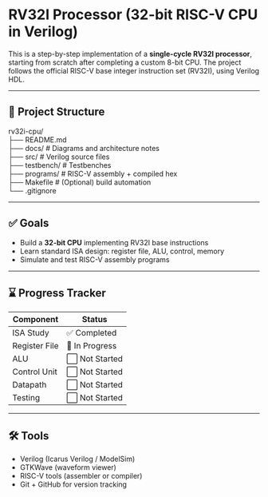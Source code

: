 
# RV32I Processor (32-bit RISC-V CPU in Verilog)

This is a step-by-step implementation of a **single-cycle RV32I processor**, starting from scratch after completing a custom 8-bit CPU. The project follows the official RISC-V base integer instruction set (RV32I), using Verilog HDL.

---

## 📁 Project Structure

rv32i-cpu/  
├── README.md  
├── docs/ # Diagrams and architecture notes  
├── src/ # Verilog source files  
├── testbench/ # Testbenches  
├── programs/ # RISC-V assembly + compiled hex  
├── Makefile # (Optional) build automation  
└── .gitignore  


---

## ✅ Goals
- Build a **32-bit CPU** implementing RV32I base instructions
- Learn standard ISA design: register file, ALU, control, memory
- Simulate and test RISC-V assembly programs

---

## ⌛ Progress Tracker
| Component       | Status       |
|----------------|--------------|
| ISA Study       | ✅ Completed  |
| Register File   | 🚧 In Progress |
| ALU             | ⬜ Not Started |
| Control Unit    | ⬜ Not Started |
| Datapath        | ⬜ Not Started |
| Testing         | ⬜ Not Started |

---

## 🛠 Tools
- Verilog (Icarus Verilog / ModelSim)
- GTKWave (waveform viewer)
- RISC-V tools (assembler or compiler)
- Git + GitHub for version tracking


